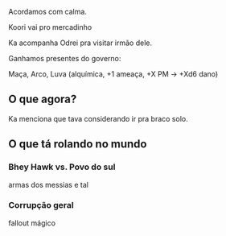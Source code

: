 Acordamos com calma.

Koori vai pro mercadinho

Ka acompanha Odrei pra visitar irmão dele.

Ganhamos presentes do governo:

Maça, Arco, Luva (alquímica, +1 ameaça, +X PM -> +Xd6 dano)

## O que agora?

Ka menciona que tava considerando ir pra braco solo.

## O que tá rolando no mundo

### Bhey Hawk vs. Povo do sul
armas dos messias e tal

### Corrupção geral
fallout mágico

